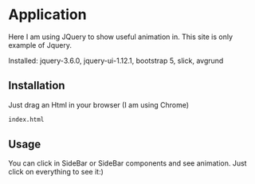 # Application
Here I am using JQuery to show useful animation in. This site is only example of Jquery.

Installed: jquery-3.6.0, jquery-ui-1.12.1, bootstrap 5, slick, avgrund


## Installation

Just drag an Html in your browser (I am using Chrome)

```bash
index.html
```

## Usage

You can click in SideBar or SideBar components and see animation. Just click on everything to see it:) 
